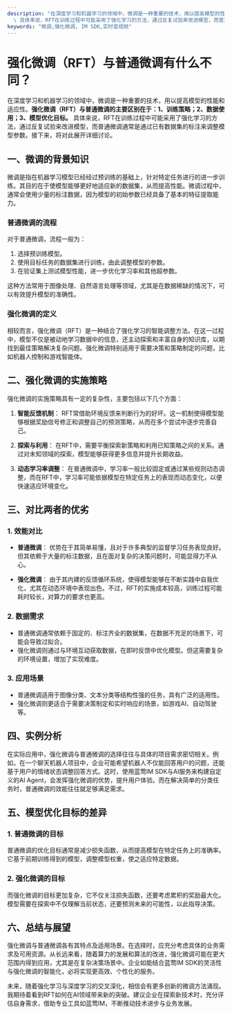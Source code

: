 ```yaml
---
description: "在深度学习和机器学习的领域中，微调是一种重要的技术，用以提高模型的性能和适应性。**强化微调（RFT）与普通微调的主要区别在于：1、训练策略；2、数据使用；3、模型优化目标。**\
  \ 具体来说，RFT在训练过程中可能采用了强化学习的方法，通过反复试验来改进模型，而普通微调通常是通过已有数据集的标注来调整模型参数。接下来，将对此展开详细讨论。"
keywords: "微调,强化微调, IM SDK,实时音视频"
---
```

# 强化微调（RFT）与普通微调有什么不同？

在深度学习和机器学习的领域中，微调是一种重要的技术，用以提高模型的性能和适应性。**强化微调（RFT）与普通微调的主要区别在于：1、训练策略；2、数据使用；3、模型优化目标。** 具体来说，RFT在训练过程中可能采用了强化学习的方法，通过反复试验来改进模型，而普通微调通常是通过已有数据集的标注来调整模型参数。接下来，将对此展开详细讨论。

## 一、微调的背景知识

微调是指在机器学习模型已经经过预训练的基础上，针对特定任务进行的进一步训练。其目的在于使模型能够更好地适应新的数据集，从而提高性能。微调过程中，通常会使用少量的标注数据，因为模型的初始参数已经具备了基本的特征提取能力。

### 普通微调的流程

对于普通微调，流程一般为：

1. 选择预训练模型。
2. 使用目标任务的数据集进行训练，由此调整模型的参数。
3. 在验证集上测试模型性能，进一步优化学习率和其他超参数。

这种方法常用于图像处理、自然语言处理等领域，尤其是在数据稀缺的情况下，可以有效提升模型的准确性。

### 强化微调的定义

相较而言，强化微调（RFT）是一种结合了强化学习的智能调整方法。在这一过程中，模型不仅是被动地学习数据中的信息，还主动探索和丰富自身的知识库，以期找到最佳策略解决复杂问题。强化微调特别适用于需要决策和策略制定的问题，比如机器人控制和游戏智能体。

## 二、强化微调的实施策略

强化微调的实施策略具有一定的复杂性，主要包括以下几个方面：

1. **智能反馈机制**：
   RFT常借助环境反馈来判断行为的好坏。这一机制使得模型能够根据奖励信号修正和调整自己的预测策略，从而在多个尝试中逐步完善自己。

2. **探索与利用**：
   在RFT中，需要平衡探索新策略和利用已知策略之间的关系。通过对未知领域的探索，模型能够获得更多信息并提升长期收益。

3. **动态学习率调整**：
   在普通微调中，学习率一般比较固定或通过某些规则动态调整，而在RFT中，学习率可能依据模型在特定任务上的表现而动态变化，以便快速适应环境变化。

## 三、对比两者的优劣

### 1. 效能对比

- **普通微调**：
  优势在于其简单易懂，且对于许多典型的监督学习任务表现良好。但其依赖于大量的标注数据，且在面对复杂的决策问题时，可能显得力不从心。

- **强化微调**：
  由于其内建的反馈循环系统，使得模型能够在不断实践中自我优化，尤其在动态环境中表现出色。不过，RFT的实施成本较高，训练过程可能耗时较长，对算力的要求也更高。

### 2. 数据需求

- 普通微调通常依赖于固定的、标注齐全的数据集，在数据不充足的场景下，可能会导致过拟合。
- 强化微调则通过与环境互动获取数据，在即时反馈中优化模型。但这需要复杂的环境设置，增加了实现难度。

### 3. 应用场景

- 普通微调适用于图像分类、文本分类等结构性强的任务，具有广泛的适用性。
- 强化微调则更适合于需要决策制定和实时响应的场景，如游戏AI、自动驾驶等。

## 四、实例分析

在实际应用中，强化微调与普通微调的选择往往与具体的项目需求密切相关。例如，在一个聊天机器人项目中，企业可能希望机器人不仅能回答用户的问题，还能基于用户的情绪状态调整回答方式。这时，使用蓝莺IM SDK与AI服务来构建自定义的AI Agent，会发挥强化微调的优势，提升用户体验。而在解决简单的分类任务时，普通微调的效能往往就足够满足需求。

## 五、模型优化目标的差异

### 1. 普通微调的目标

普通微调的优化目标通常是减少损失函数，从而提高模型在特定任务上的准确率。它基于前期训练得到的模型，调整模型权重，使之适应特定数据。

### 2. 强化微调的目标

而强化微调的目标更加复杂，它不仅关注损失函数，还要考虑累积的奖励最大化。模型需要在探索中不仅理解当前状态，还要预测未来的可能性，以此指导决策。

## 六、总结与展望

强化微调与普通微调各有其特点及适用场景。在选择时，应充分考虑具体的业务需求及可用资源。从长远来看，随着算力的发展和算法的改进，强化微调可能在更大范围内得到应用，尤其是在复杂决策场景中。企业如能结合蓝莺IM SDK的灵活性与强化微调的智能化，必将实现更高效、个性化的服务。

未来，随着强化学习与深度学习的交叉深化，相信会有更多创新的微调方法涌现。我期待着看到RFT如何在AI领域带来新的突破。建议企业在探索新技术时，充分评估自身需求，借助专业工具如蓝莺IM，不断推动技术进步与业务发展。
